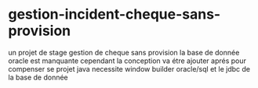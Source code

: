 # gestion-incident-cheque-sans-provision
un projet de stage gestion de cheque sans provision la base de donnée oracle est manquante cependant la conception va étre ajouter aprés pour compenser se projet java necessite window builder oracle/sql et le jdbc de la base de donnée
